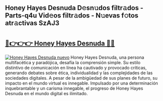 ## Honey Hayes Desnuda D𝚎sn𝚞dos filtr𝚊dos - Parts-q4u Vid𝚎os filtr𝚊dos - N𝚞evas f𝚘tos atr𝚊ctivas SzAJ3

# <h2><a href="http://mbav43o.tromn.icu/?c=Honey+Hayes+Desnuda">🔗👉👉👉 Honey Hayes Desnuda 🔗🔗</a></h2>

[![Honey Hayes Desnuda nuevo](https://i.imgur.com/pEAQMta.gif)](http://mbav43o.tromn.icu/?c=Honey+Hayes+Desnuda)
Honey Hayes Desnuda, una persona multifacética y paradójica, desafía la comprensión simple. Su estilo distintivo de comunicación en línea ha cautivado y provocado críticas, generando debates sobre ética, individualidad y las complejidades de las sociedades digitales. A pesar de la ambigüedad de sus planes de futuro, su impacto en el mundo virtual es innegable. Impulsado por una determinación inquebrantable y un carisma innegable, el progreso de Honey Hayes Desnuda en el mundo digital es ilimitado.
